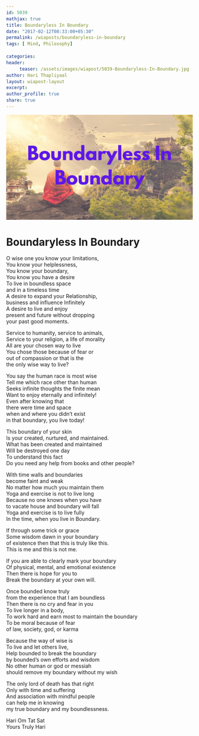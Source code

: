 ```yaml
--- 
id: 5039
mathjax: true  
title: Boundaryless In Boundary
date: "2017-02-12T08:33:00+05:30"
permalink: /wiaposts/boundaryless-in-boundary
tags: [ Mind, Philosophy]    

categories: 
header:
     teaser: /assets/images/wiapost/5039-Boundaryless-In-Boundary.jpg
author: Hari Thapliyaal 
layout: wiapost-layout 
excerpt:  
author_profile: true 
share: true 
---
```


![Boundaryless In Boundary](/assets/images/wiapost/5039-Boundaryless-In-Boundary.jpg)     
   
# Boundaryless In Boundary
    
O wise one you know your limitations,     
You know your helplessness,     
You know your boundary,     
You know you have a desire     
To live in boundless space     
and in a timeless time     
A desire to expand your Relationship,     
business and influence Infinitely     
A desire to live and enjoy     
present and future without dropping     
your past good moments.    
    
Service to humanity, service to animals,     
Service to your religion, a life of morality     
All are your chosen way to live     
You chose those because of fear or     
out of compassion or that is the     
the only wise way to live?    
    
You say the human race is most wise     
Tell me which race other than human     
Seeks infinite thoughts the finite mean     
Want to enjoy eternally and infinitely!     
Even after knowing that     
there were time and space     
when and where you didn’t exist     
in that boundary, you live today!    
    
This boundary of your skin     
Is your created, nurtured, and maintained.     
What has been created and maintained     
Will be destroyed one day     
To understand this fact     
Do you need any help from books and other people?    
    
With time walls and boundaries     
become faint and weak     
No matter how much you maintain them     
Yoga and exercise is not to live long     
Because no one knows when you have     
to vacate house and boundary will fall     
Yoga and exercise is to live fully     
In the time, when you live in Boundary.    
    
If through some trick or grace     
Some wisdom dawn in your boundary     
of existence then that this is truly like this.     
This is me and this is not me.    
    
If you are able to clearly mark your boundary     
Of physical, mental, and emotional existence     
Then there is hope for you to     
Break the boundary at your own will.    
    
Once bounded know truly     
from the experience that I am boundless     
Then there is no cry and fear in you     
To live longer in a body,     
To work hard and earn most to maintain the boundary     
To be moral because of fear     
of law, society, god, or karma    
    
Because the way of wise is     
To live and let others live,     
Help bounded to break the boundary     
by bounded’s own efforts and wisdom     
No other human or god or messiah     
should remove my boundary without my wish    
    
The only lord of death has that right     
Only with time and suffering     
And association with mindful people     
can help me in knowing     
my true boundary and my boundlessness.    
    
Hari Om Tat Sat     
Yours Truly Hari    
